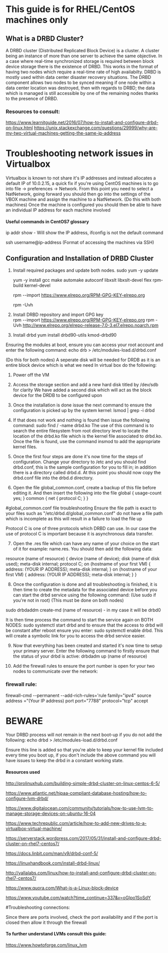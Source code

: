 # This guide is for RHEL/CentOS machines only

## What is a DRBD Cluster?
A DRBD cluster (Distributed Replicated Block Device) is a cluster. A cluster being an instance of more than one server to achieve the same objective.
In a case where real-time synchronized storage is required between block device storage there is the existence of DRBD. This works in the format of having two nodes which require a real-time rate of high availabilty. DRBD is mostly used within data center disaster recovery situations. The DRBD component allows two nodes to be synced meaning if one node within a data center location was destroyed, then with regards to DRBD; the data which is managed is still accessible by one of the remaining nodes thanks to the presence of DRBD.

### Resources to consult:
https://www.learnitguide.net/2016/07/how-to-install-and-configure-drbd-on-linux.html
https://unix.stackexchange.com/questions/29999/why-are-my-two-virtual-machines-getting-the-same-ip-address

# Troubleshooting network issues in Virtualbox

Virtualbox is known to not share it's IP addresses and instead allocates a default IP of 10.0.2.15, a quick fix if you're using CentOS machines is to go into file -> preferences -> Network. From this point you need to select a NatNetwork, going forward you should then go into the settings of the VBOX machine and assign the machine to a NatNetwork. (Do this with both machines)
Once the machine is configured you should then be able to have an individual IP address for each machine involved 

#### Useful commands in CentOS7 glossary
ip addr show - Will show the IP address, ifconfig is not the default command

ssh username@ip-address (Format of accessing the machines via SSH)

## Configuration and Installation of DRBD Cluster
1. Install required packages and update both nodes. 
	sudo yum -y update 
	
	yum -y install gcc make automake autoconf libxslt libxslt-devel flex rpm-build kernel-devel
	
	rpm --import https://www.elrepo.org/RPM-GPG-KEY-elrepo.org
	
	rpm -Uvh
2. Install DRBD repository and import GPG key  
rpm --import https://www.elrepo.org/RPM-GPG-KEY-elrepo.org
rpm -Uvh http://www.elrepo.org/elrepo-release-7.0-3.el7.elrepo.noarch.rpm
3. Install drbd
yum install drbd90-utils kmod-drbd90

Ensuring the modules at boot, ensure you can access your root account and enter the following command: echo drb > /etc/modules-load.d/drbd.conf 

(Do this for both nodes)
A seperate disk will be needed for DRDB as it is an entire block device which is what we need
In virtual box do the following:
1. Power off the VM 
2. Access the storage section and add a new hard disk titled by /dev/sdb for clarity
	We have added a second disk which will act as the block device for the DRDB to be configured upon
	
3. Once the installation is done issue the next command to ensure the configuration is picked up by the system kernel: lsmod | grep -i drbd

4. If that does not work and nothing is found then issue the following command: sudo find / -name drbd.ko
	The use of this command is to search the entire filesystem from root directory level to locate the location of the drbd.ko file 	which is the kernel file associated to drbd.ko. Once the file is found, use the command insmod to add the appropriate kernel 		files.
	
5. Once the first four steps are done it's now time for the steps of configuration. Change your directory to /etc and you should find drbd.conf, this is the sample configuration for you to fill in; in addition there is a directory called drbd.d. At this point you should now copy the drbd.conf file into the drbd.d directory.

6. Open the file global_common.conf, create a backup of this file before editing it. And then insert the following into the file
global {
  usage-count yes;
}
common {
  net {
    protocol C;
  }
}

#global_common.conf file troubleshooting
Ensure the file path is exact to your files such as "/etc/drbd.d/global_common.conf" do not have a file path which is incomplete as this will result in a failure to load the file up 

Protocol C is one of three protocols which DRBD can use. In our case the use of protocol C is important because it is asynchronous data transfer.

7. Open the .res file which can have any name of your choice on the start of it for example: name.res. You should then add the following data:

resource (name of resource) {
device (name of device);
disk (name of disk used);
meta-disk internal;
protocol C;
	on (hostname of your first VM) {
	address: (YOUR IP ADDRESS);
	meta-disk internal;
	}
	on (hostname of your first VM) {
	address: (YOUR IP ADDRESS);
	meta-disk internal;
	}
}

8. Once the configuration is done and all troubleshooting is finished, it is then time to create the metadata for the associated device before you can start the drbd service using the following command: (Use sudo if you're not in root) (This must be done on both nodes)

sudo drbdaddm create-md (name of resource) - in my case it will be drbd0 

It is then time process the command to start the service again on BOTH NODES: sudo systemctl start drbd and to ensure that the access to drbd will be constant after reboot ensure you enter: sudo systemctl enable drbd. This will create a symbolic link for you to access the drbd service easier. 

9. Now that everything has been created and started it's now time to setup your primary server. Enter the following command to firstly ensure that the status of your drbd is active: drbdadm up (name of resource)

10. Add the firewall rules to ensure the port number is open for your two nodes to communicate over the network: 

### firewall rule: 
firewall-cmd --permanent --add-rich-rules='rule family="ipv4" source address ="(Your IP address) port port="7788" protocol="tcp" accept

# BEWARE
Your DRBD process will not remain in the next boot-up if you do not add the following:
 echo drbd > /etc/modules-load.d/drbd.conf
 
Ensure this line is added so that you're able to keep your kernel file included every time you boot up, if you don't include the above command you will have issues to keep the drbd in a constant working state. 

#### Resources used
http://prolinuxhub.com/building-simple-drbd-cluster-on-linux-centos-6-5/

https://www.atlantic.net/hipaa-compliant-database-hosting/how-to-configure-lvm-drbd/

https://www.digitalocean.com/community/tutorials/how-to-use-lvm-to-manage-storage-devices-on-ubuntu-16-04

https://www.techrepublic.com/article/how-to-add-new-drives-to-a-virtualbox-virtual-machine/

https://serverstack.wordpress.com/2017/05/31/install-and-configure-drbd-cluster-on-rhel7-centos7/

https://docs.linbit.com/man/v9/drbd-conf-5/

https://linuxhandbook.com/install-drbd-linux/

http://yallalabs.com/linux/how-to-install-and-configure-drbd-cluster-on-rhel7-centos7/

https://www.quora.com/What-is-a-Linux-block-device

https://www.youtube.com/watch?time_continue=337&v=oGIpo1SoSdY

#Troubleshooting connections:

Since there are ports involved, check the port availability and if the port is closed then allow it through the firewall

#### To further understand LVMs consult this guide:
https://www.howtoforge.com/linux_lvm
